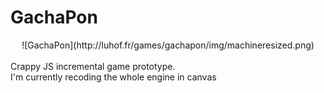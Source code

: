 # GachaPon

<center>![GachaPon](http://luhof.fr/games/gachapon/img/machineresized.png)</center><br/>
Crappy JS incremental game prototype.<br/>
I'm currently recoding the whole engine in canvas<br/>
